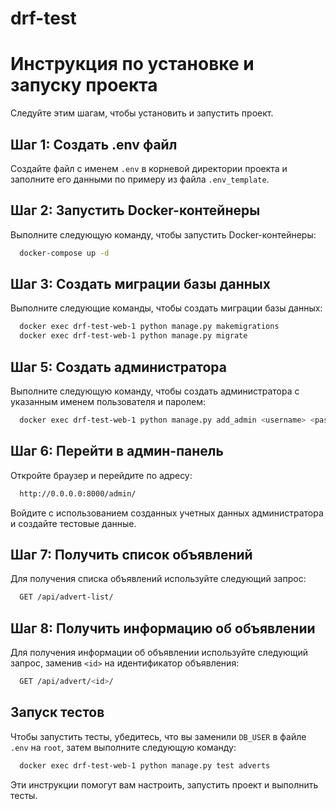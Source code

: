 # drf-test

# Инструкция по установке и запуску проекта

Следуйте этим шагам, чтобы установить и запустить проект.

## Шаг 1: Создать .env файл

Создайте файл с именем `.env` в корневой директории проекта и заполните его данными по примеру из файла `.env_template`.

## Шаг 2: Запустить Docker-контейнеры

Выполните следующую команду, чтобы запустить Docker-контейнеры: 
``` bash 
  docker-compose up -d
```
## Шаг 3: Создать миграции базы данных

Выполните следующие команды, чтобы создать миграции базы данных:
``` bash 
  docker exec drf-test-web-1 python manage.py makemigrations
  docker exec drf-test-web-1 python manage.py migrate
```

## Шаг 5: Создать администратора

Выполните следующую команду, чтобы создать администратора с указанным именем пользователя и паролем:
``` bash 
  docker exec drf-test-web-1 python manage.py add_admin <username> <password>
```

## Шаг 6: Перейти в админ-панель

Откройте браузер и перейдите по адресу:
``` bash 
  http://0.0.0.0:8000/admin/
```
Войдите с использованием созданных учетных данных администратора и создайте тестовые данные.

## Шаг 7: Получить список объявлений

Для получения списка объявлений используйте следующий запрос:
``` bash 
  GET /api/advert-list/
```

## Шаг 8: Получить информацию об объявлении

Для получения информации об объявлении используйте следующий запрос, заменив `<id>` на идентификатор объявления:
``` bash
  GET /api/advert/<id>/
```

## Запуск тестов

Чтобы запустить тесты, убедитесь, что вы заменили `DB_USER` в файле `.env` на `root`, затем выполните следующую команду:
``` bash
  docker exec drf-test-web-1 python manage.py test adverts
```

Эти инструкции помогут вам настроить, запустить проект и выполнить тесты.



